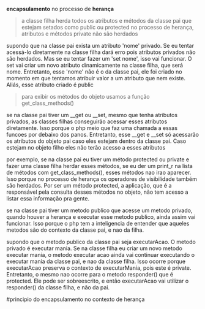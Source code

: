 **encapsulamento** no processo de **herança**

   > a classe filha herda todos os atributos e métodos da classe pai que estejam setados como public ou protected
   > no processo de herança, atributos e métodos private não são herdados

   supondo que na classe pai exista um atributo 'nome' privado. Se eu tentar acessá-lo diretamente na classe filha dará erro pois atributos privados não são herdados. Mas se eu tentar fazer um 'set nome', isso vai funcionar. O set vai criar um novo atributo dinamicamente na classe filha, que será nome. Entretanto, esse 'nome' não é o da classe pai, ele foi criado no momento em que tentamos atribuir valor a um atributo que nem existe. Aliás, esse atributo criado é public

   > para exibir os métodos do objeto usamos a função get_class_methods()

   se na classe pai tiver um __get ou __set, mesmo que tenha atributos privados, as classes filhas conseguirão acessar esses atributos diretamente. Isso porque o php meio que faz uma chamada a essas funcoes por debaixo dos panos. Entretanto, esse __get e __set só acessarão os atributos do objeto pai caso eles estejam dentro da classe pai. Caso estejam no objeto filho eles não terão acesso a esses atributos

   por exemplo, se na classe pai eu tiver um método protected ou private e fazer uma classe filha herdar esses métodos, se eu der um print_r na lista de métodos com get_class_methods(), esses métodos nao irao aparecer. Isso porque no processo de herança os operadores de visibilidade também são herdados. Por ser um método protected, a aplicação, que é a responsável pela consulta desses métodos no objeto, não tem acesso a listar essa informação pra gente.

   se na classe pai tiver um metodo publico que acesse um metodo privado, quando houver a herança e executar esse metodo publico, ainda assim vai funcionar. Isso porque o php tem a inteligencia de entender que aqueles metodos são do contexto da classe pai, e nao da filha.

   supondo que o metodo publico da classe pai seja executarAcao. O metodo privado é executar mania. Se na classe filha eu criar um novo metodo executar mania, o metodo executar acao ainda vai continuar executando o executar mania da classe pai, e nao da classe filha.
   Isso ocorre porque executarAcao preserva o contexto de executarMania, pois este é private. Entretanto, o mesmo nao ocorre  para o metodo responder() que é protected. Ele pode ser sobreescrito, e então executarAcao vai utilizar o responder() da classe filha, e não da pai.

   #principio do  encapsulamento no contexto de herança